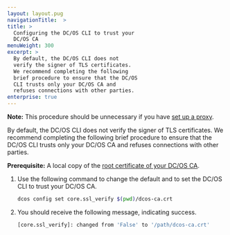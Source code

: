 ```yaml
---
layout: layout.pug
navigationTitle:  >
title: >
  Configuring the DC/OS CLI to trust your
  DC/OS CA
menuWeight: 300
excerpt: >
  By default, the DC/OS CLI does not
  verify the signer of TLS certificates.
  We recommend completing the following
  brief procedure to ensure that the DC/OS
  CLI trusts only your DC/OS CA and
  refuses connections with other parties.
enterprise: true
---
```


**Note:** This procedure should be unnecessary if you have [set up a proxy](/1.11/networking/tls-ssl/haproxy-adminrouter/).

By default, the DC/OS CLI does not verify the signer of TLS certificates. We recommend completing the following brief procedure to ensure that the DC/OS CLI trusts only your DC/OS CA and refuses connections with other parties. 

**Prerequisite:** A local copy of the [root certificate of your DC/OS CA](/1.11/networking/tls-ssl/get-cert/).

1. Use the following command to change the default and to set the DC/OS CLI to trust your DC/OS CA.

   ```bash
   dcos config set core.ssl_verify $(pwd)/dcos-ca.crt
   ```

1. You should receive the following message, indicating success.

   ```bash
   [core.ssl_verify]: changed from 'False' to '/path/dcos-ca.crt'
   ```
